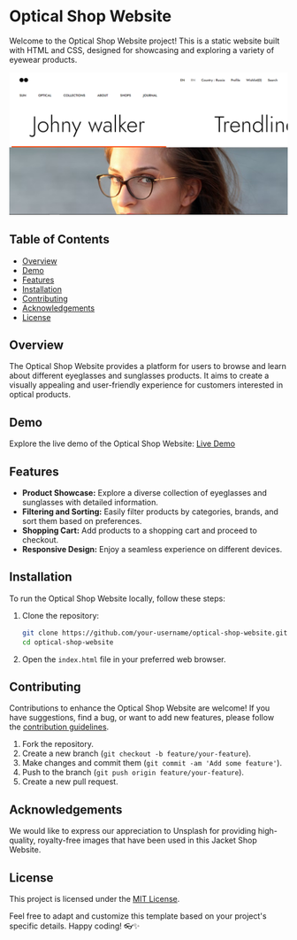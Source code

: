 # Optical Shop Website

Welcome to the Optical Shop Website project! This is a static website built with HTML and CSS, designed for showcasing and exploring a variety of eyewear products.

![Optical Shop Website Preview](trendline.png)

## Table of Contents

- [Overview](#overview)
- [Demo](#demo)
- [Features](#features)
- [Installation](#installation)
- [Contributing](#contributing)
- [Acknowledgements](#acknowledgements)
- [License](#license)

## Overview

The Optical Shop Website provides a platform for users to browse and learn about different eyeglasses and sunglasses products. It aims to create a visually appealing and user-friendly experience for customers interested in optical products.

## Demo

Explore the live demo of the Optical Shop Website: [Live Demo](https://antra77.github.io/Optical-shop-concept/)

## Features

- **Product Showcase:** Explore a diverse collection of eyeglasses and sunglasses with detailed information.
- **Filtering and Sorting:** Easily filter products by categories, brands, and sort them based on preferences.
- **Shopping Cart:** Add products to a shopping cart and proceed to checkout.
- **Responsive Design:** Enjoy a seamless experience on different devices.

## Installation

To run the Optical Shop Website locally, follow these steps:

1. Clone the repository:

   ```bash
   git clone https://github.com/your-username/optical-shop-website.git
   cd optical-shop-website
   ```

2. Open the `index.html` file in your preferred web browser.

## Contributing

Contributions to enhance the Optical Shop Website are welcome! If you have suggestions, find a bug, or want to add new features, please follow the [contribution guidelines](CONTRIBUTING.md).

1. Fork the repository.
2. Create a new branch (`git checkout -b feature/your-feature`).
3. Make changes and commit them (`git commit -am 'Add some feature'`).
4. Push to the branch (`git push origin feature/your-feature`).
5. Create a new pull request.

## Acknowledgements

We would like to express our appreciation to Unsplash for providing high-quality, royalty-free images that have been used in this Jacket Shop Website.

## License

This project is licensed under the [MIT License](LICENSE).

Feel free to adapt and customize this template based on your project's specific details. Happy coding! 👓✨
